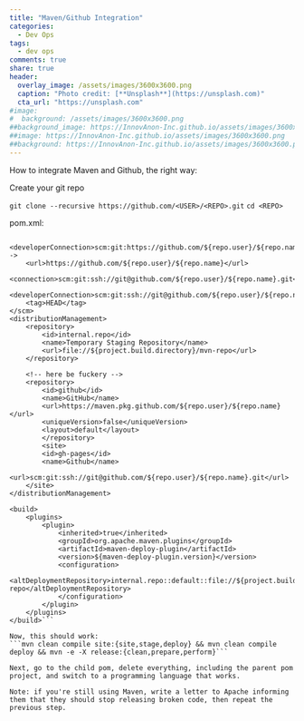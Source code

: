 ```yaml
---
title: "Maven/Github Integration"
categories:
  - Dev Ops
tags:
  - dev ops
comments: true
share: true
header:
  overlay_image: /assets/images/3600x3600.png
  caption: "Photo credit: [**Unsplash**](https://unsplash.com)"
  cta_url: "https://unsplash.com"
#image:
#  background: /assets/images/3600x3600.png
##background_image: https://InnovAnon-Inc.github.io/assets/images/3600x3600.png
##image: https://InnovAnon-Inc.github.io/assets/images/3600x3600.png
##background: https://InnovAnon-Inc.github.io/assets/images/3600x3600.png
---
```


How to integrate Maven and Github,
the right way:

Create your git repo <REPO>

```git clone --recursive https://github.com/<USER>/<REPO>.git```
```cd <REPO>```

pom.xml:
```<scm>
	<developerConnection>scm:git:https://github.com/${repo.user}/${repo.name}.git</developerConnection>-->
	<url>https://github.com/${repo.user}/${repo.name}</url>
	<connection>scm:git:ssh://git@github.com/${repo.user}/${repo.name}.git</connection>
	<developerConnection>scm:git:ssh://git@github.com/${repo.user}/${repo.name}.git</developerConnection>
	<tag>HEAD</tag>
</scm>
<distributionManagement>
	<repository>
		<id>internal.repo</id>
		<name>Temporary Staging Repository</name>
		<url>file://${project.build.directory}/mvn-repo</url>
	</repository>
		
	<!-- here be fuckery -->
	<repository>
		<id>github</id>
		<name>GitHub</name>
		<url>https://maven.pkg.github.com/${repo.user}/${repo.name}</url>
		<uniqueVersion>false</uniqueVersion>
		<layout>default</layout>
        </repository>
        <site>
		<id>gh-pages</id>
		<name>Github</name>
		<url>scm:git:ssh://git@github.com/${repo.user}/${repo.name}.git</url>
	</site>
</distributionManagement>

<build>
	<plugins>
		<plugin>
			<inherited>true</inherited>
			<groupId>org.apache.maven.plugins</groupId>
			<artifactId>maven-deploy-plugin</artifactId>
			<version>${maven-deploy-plugin.version}</version>
			<configuration>
				<altDeploymentRepository>internal.repo::default::file://${project.build.directory}/mvn-repo</altDeploymentRepository>
			</configuration>
		</plugin>
	</plugins>
</build>```

Now, this should work:
```mvn clean compile site:{site,stage,deploy} && mvn clean compile deploy && mvn -e -X release:{clean,prepare,perform}```

Next, go to the child pom, delete everything, including the parent pom project, and switch to a programming language that works.

Note: if you're still using Maven, write a letter to Apache informing them that they should stop releasing broken code, then repeat the previous step.

